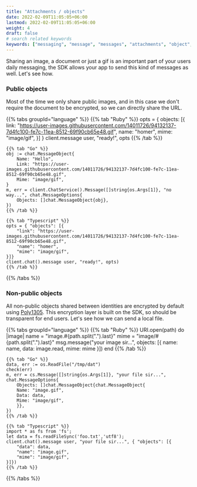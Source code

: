 ```yaml
---
title: "Attachments / objects"
date: 2022-02-09T11:05:05+06:00
lastmod: 2022-02-09T11:05:05+06:00
weight: 4
draft: false
# search related keywords
keywords: ["messaging", "message", "messages", "attachments", "object", "image", "file"]
---
```


Sharing an image, a document or just a gif is an important part of your users daily messaging, the SDK allows your app to send this kind of messages as well. Let's see how.

### Public objects

Most of the time we only share public images, and in this case we don't require the document to be encrypted, so we can directly share the URL.

{{% tabs groupId="language" %}}
    {{% tab "Ruby" %}}
    opts = { objects: [{ 
        link: "https://user-images.githubusercontent.com/14011726/94132137-7d4fc100-fe7c-11ea-8512-69f90cb65e48.gif", 
        name: "homer",
        mime: "image/gif",
    }] }
    client.message user, "ready!", opts
    {{% /tab %}}

    {{% tab "Go" %}}
	obj := chat.MessageObject{
		Name: "Hello",
		Link: "https://user-images.githubusercontent.com/14011726/94132137-7d4fc100-fe7c-11ea-8512-69f90cb65e48.gif",
		Mime: "image/gif",
	}
	m, err = client.ChatService().Message([]string{os.Args[1]}, "no way...", chat.MessageOptions{
		Objects: []chat.MessageObject{obj},
	})    
    {{% /tab %}}

    {{% tab "Typescript" %}}
    opts = { "objects": [{
        "link": "https://user-images.githubusercontent.com/14011726/94132137-7d4fc100-fe7c-11ea-8512-69f90cb65e48.gif", 
        "name": "homer",
        "mime": "image/gif",
    }]}
    client.chat().message user, "ready!", opts)
    {{% /tab %}}
{{% /tabs %}}

### Non-public objects

All non-public objects shared between identities are encrypted by default using [Poly1305](https://en.wikipedia.org/wiki/Poly1305). This encryption layer is built on the SDK, so should be transparent for end users. Let's see how we can send a local file.

{{% tabs groupId="language" %}}
    {{% tab "Ruby" %}}
    URI.open(path) do |image|
        name = "image.#{path.split(".").last}"
        mime = "image/#{path.split(".").last}"
        msg.message("your image sir...", objects: [{ name: name,
                                                     data: image.read,
                                                     mime: mime }])
    end
    {{% /tab %}}

    {{% tab "Go" %}}
    data, err := os.ReadFile("/tmp/dat")
    check(err)
	m, err = cs.Message([]string{os.Args[1]}, "your file sir...", chat.MessageOptions{
		Objects: []chat.MessageObject{chat.MessageObject{
		Name: "image.gif",
		Data: data,
		Mime: "image/gif",
	    }},
	})    
    {{% /tab %}}

    {{% tab "Typescript" %}}
    import * as fs from 'fs';
    let data = fs.readFileSync('foo.txt','utf8');
    client.chat().message user, "your file sir...", { "objects": [{
        "data": data, 
        "name": "image.gif",
        "mime": "image/gif",
    }]})
    {{% /tab %}}
{{% /tabs %}}